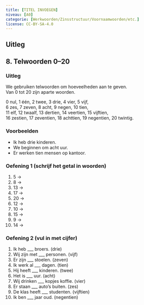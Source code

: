 ```yaml
---
title: [TITEL INVOEGEN]
niveau: [A0]
categorie: [Werkwoorden/Zinsstructuur/Voornaamwoorden/etc.]
license: CC-BY-SA-4.0
---
```


## Uitleg
## 8. Telwoorden 0–20

### Uitleg
We gebruiken telwoorden om hoeveelheden aan te geven.  
Van 0 tot 20 zijn aparte woorden.

0 nul, 1 één, 2 twee, 3 drie, 4 vier, 5 vijf,  
6 zes, 7 zeven, 8 acht, 9 negen, 10 tien,  
11 elf, 12 twaalf, 13 dertien, 14 veertien, 15 vijftien,  
16 zestien, 17 zeventien, 18 achttien, 19 negentien, 20 twintig.

### Voorbeelden
- Ik heb drie kinderen.  
- We beginnen om acht uur.  
- Er werken tien mensen op kantoor.

### Oefening 1 (schrijf het getal in woorden)
1. 5 →  
2. 8 →  
3. 13 →  
4. 17 →  
5. 20 →  
6. 12 →  
7. 10 →  
8. 15 →  
9. 9 →  
10. 14 →

### Oefening 2 (vul in met cijfer)
1. Ik heb ___ broers. (drie)  
2. Wij zijn met ___ personen. (vijf)  
3. Er zijn ___ stoelen. (zeven)  
4. Ik werk al ___ dagen. (tien)  
5. Hij heeft ___ kinderen. (twee)  
6. Het is ___ uur. (acht)  
7. Wij drinken ___ kopjes koffie. (vier)  
8. Er staan ___ auto’s buiten. (zes)  
9. De klas heeft ___ studenten. (vijftien)  
10. Ik ben ___ jaar oud. (negentien)
